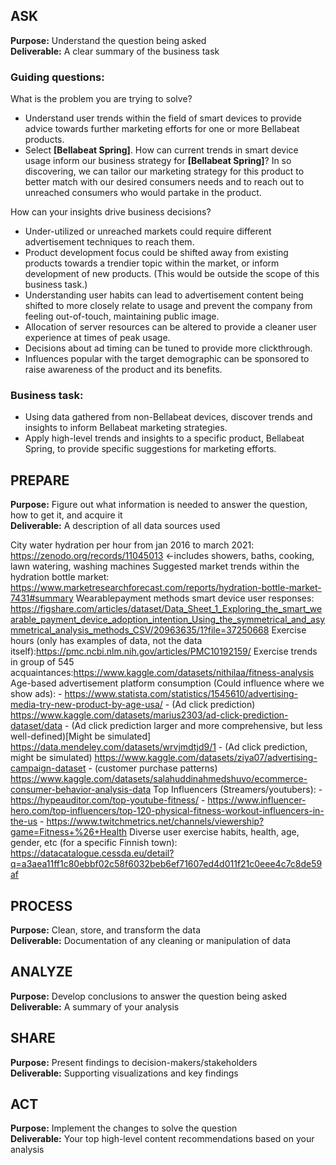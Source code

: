 ## ASK 
**Purpose:** Understand the question being asked \
**Deliverable:** A clear summary of the business task

### Guiding questions:
What is the problem you are trying to solve?
 - Understand user trends within the field of smart devices to provide advice towards further marketing efforts for one or more Bellabeat products.
 - Select **[Bellabeat Spring]**.  How can current trends in smart device usage inform our business strategy for **[Bellabeat Spring]**?  In so discovering, we can tailor our marketing strategy for this product to better match with our desired consumers needs and to reach out to unreached consumers who would partake in the product.

How can your insights drive business decisions?
 - Under-utilized or unreached markets could require different advertisement techniques to reach them.
 - Product development focus could be shifted away from existing products towards a trendier topic within the market, or inform development of new products. (This would be outside the scope of this business task.)
 - Understanding user habits can lead to advertisement content being shifted to more closely relate to usage and prevent the company from feeling out-of-touch, maintaining public image.
 - Allocation of server resources can be altered to provide a cleaner user experience at times of peak usage.
 - Decisions about ad timing can be tuned to provide more clickthrough.
 - Influences popular with the target demographic can be sponsored to raise awareness of the product and its benefits.


### Business task:
 - Using data gathered from non-Bellabeat devices, discover trends and insights to inform Bellabeat marketing strategies.
 - Apply high-level trends and insights to a specific product, Bellabeat Spring, to provide specific suggestions for marketing efforts.


## PREPARE
**Purpose:** Figure out what information is needed to answer the question, how to get it, and acquire it \
**Deliverable:** A description of all data sources used

City water hydration per hour from jan 2016 to march 2021: https://zenodo.org/records/11045013  <-includes showers, baths, cooking, lawn watering, washing machines
Suggested market trends within the hydration bottle market: https://www.marketresearchforecast.com/reports/hydration-bottle-market-7431#summary
Wearablepayment methods smart device user responses: https://figshare.com/articles/dataset/Data_Sheet_1_Exploring_the_smart_wearable_payment_device_adoption_intention_Using_the_symmetrical_and_asymmetrical_analysis_methods_CSV/20963635/1?file=37250668
Exercise hours (only has examples of data, not the data itself):https://pmc.ncbi.nlm.nih.gov/articles/PMC10192159/
Exercise trends in group of 545 acquaintances:https://www.kaggle.com/datasets/nithilaa/fitness-analysis
Age-based advertisement platform consumption (Could influence where we show ads): 
                                     - https://www.statista.com/statistics/1545610/advertising-media-try-new-product-by-age-usa/
                                     - (Ad click prediction) https://www.kaggle.com/datasets/marius2303/ad-click-prediction-dataset/data
                                     - (Ad click prediction larger and more comprehensive, but less well-defined)[Might be simulated] https://data.mendeley.com/datasets/wrvjmdtjd9/1
                                     - (Ad click prediction, might be simulated) https://www.kaggle.com/datasets/ziya07/advertising-campaign-dataset
                                     - (customer purchase patterns) https://www.kaggle.com/datasets/salahuddinahmedshuvo/ecommerce-consumer-behavior-analysis-data
Top Influencers (Streamers/youtubers): 
                                     - https://hypeauditor.com/top-youtube-fitness/
                                     - https://www.influencer-hero.com/top-influencers/top-120-physical-fitness-workout-influencers-in-the-us
                                     - https://www.twitchmetrics.net/channels/viewership?game=Fitness+%26+Health
Diverse user exercise habits, health, age, gender, etc (for a specific Finnish town): https://datacatalogue.cessda.eu/detail?q=a3aea11ff1c80ebbf02c58f6032beb6ef71607ed4d011f21c0eee4c7c8de59af

## PROCESS
**Purpose:** Clean, store, and transform the data \
**Deliverable:** Documentation of any cleaning or manipulation of data

## ANALYZE
**Purpose:** Develop conclusions to answer the question being asked \
**Deliverable:** A summary of your analysis

## SHARE
**Purpose:** Present findings to decision-makers/stakeholders \
**Deliverable:** Supporting visualizations and key findings

## ACT
**Purpose:** Implement the changes to solve the question \
**Deliverable:** Your top high-level content recommendations based on your analysis
